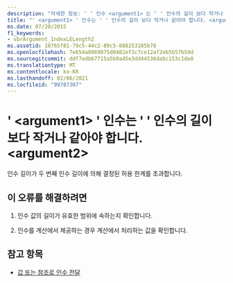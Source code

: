 ```yaml
---
description: "자세한 정보: ' ' 인수 <argument1> 는 ' ' 인수의 길이 보다 작거나 같아야 합니다. '<argument2>"
title: "' <argument1> ' 인수는 ' ' 인수의 길이 보다 작거나 같아야 합니다. <argument2>"
ms.date: 07/20/2015
f1_keywords:
- vbrArgument_IndexLELength2
ms.assetid: 10765f81-79c5-44c2-89c5-888253105b78
ms.openlocfilehash: 7e654a8969075d0482ef3c7ce12af2eb5b57b59d
ms.sourcegitcommit: ddf7edb67715a5b9a45e3dd44536dabc153c1de0
ms.translationtype: MT
ms.contentlocale: ko-KR
ms.lasthandoff: 02/06/2021
ms.locfileid: "99787307"
---
```

# <a name="argument-argument1-must-be-less-than-or-equal-to-the-length-of-argument-argument2"></a>' \<argument1> ' 인수는 ' ' 인수의 길이 보다 작거나 같아야 합니다. \<argument2>

인수 길이가 두 번째 인수 길이에 의해 결정된 허용 한계를 초과합니다.  
  
## <a name="to-correct-this-error"></a>이 오류를 해결하려면  
  
1. 인수 값의 길이가 유효한 범위에 속하는지 확인합니다.  
  
2. 인수를 계산에서 제공하는 경우 계산에서 처리하는 값을 확인합니다.  
  
## <a name="see-also"></a>참고 항목

- [값 또는 참조로 인수 전달](../programming-guide/language-features/procedures/passing-arguments-by-value-and-by-reference.md)
